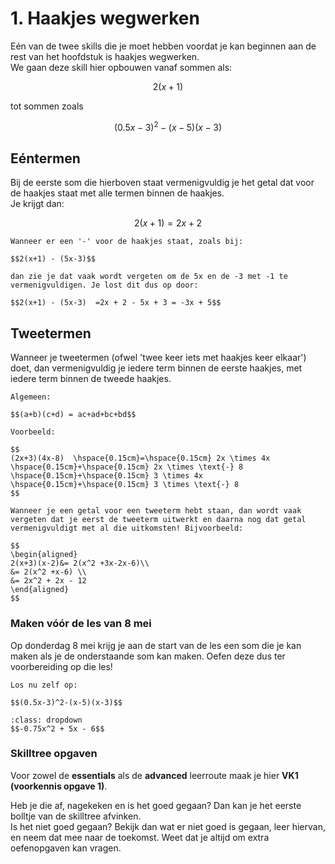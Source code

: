 # 1. Haakjes wegwerken

Eén van de twee skills die je moet hebben voordat je kan beginnen aan de rest van het hoofdstuk is haakjes wegwerken. <br />
We gaan deze skill hier opbouwen vanaf sommen als: 

$$2(x+1)$$

tot sommen zoals 

$$(0.5x-3)^2-(x-5)(x-3)$$

## Eéntermen

Bij de eerste som die hierboven staat vermenigvuldig je het getal dat voor de haakjes staat met alle termen binnen de haakjes. <br />
Je krijgt dan:

$$2(x+1) = 2x + 2$$

```{note} Veelgemaakte fout
Wanneer er een '-' voor de haakjes staat, zoals bij:
 
$$2(x+1) - (5x-3)$$

dan zie je dat vaak wordt vergeten om de 5x en de -3 met -1 te vermenigvuldigen. Je lost dit dus op door:

$$2(x+1) - (5x-3)  =2x + 2 - 5x + 3 = -3x + 5$$
```

## Tweetermen

Wanneer je tweetermen (ofwel 'twee keer iets met haakjes keer elkaar') doet, dan vermenigvuldig je iedere term binnen de eerste haakjes, met iedere term binnen de tweede haakjes. 

```{tip} Voorbeeld 1
Algemeen:

$$(a+b)(c+d) = ac+ad+bc+bd$$

Voorbeeld: 

$$
(2x+3)(4x-8)  \hspace{0.15cm}=\hspace{0.15cm} 2x \times 4x \hspace{0.15cm}+\hspace{0.15cm} 2x \times \text{-} 8  \hspace{0.15cm}+\hspace{0.15cm} 3 \times 4x  \hspace{0.15cm}+\hspace{0.15cm} 3 \times \text{-} 8
$$

```

```{note} Veelgemaakte fout
Wanneer je een getal voor een tweeterm hebt staan, dan wordt vaak vergeten dat je eerst de tweeterm uitwerkt en daarna nog dat getal vermenigvuldigt met al die uitkomsten! Bijvoorbeeld:

$$
\begin{aligned}
2(x+3)(x-2)&= 2(x^2 +3x-2x-6)\\
&= 2(x^2 +x-6) \\
&= 2x^2 + 2x - 12
\end{aligned}
$$
```

### Maken vóór de les van 8 mei
Op donderdag 8 mei krijg je aan de start van de les een som die je kan maken als je de onderstaande som kan maken. Oefen deze dus ter voorbereiding op die les!
```{exercise} Voorbereidingsopgave
Los nu zelf op:

$$(0.5x-3)^2-(x-5)(x-3)$$

```

```{solution} Oplossing
:class: dropdown
$$-0.75x^2 + 5x - 6$$
```
### Skilltree opgaven
Voor zowel de **essentials** als de **advanced** leerroute maak je hier **VK1 (voorkennis opgave 1)**. 

Heb je die af, nagekeken en is het goed gegaan? Dan kan je het eerste bolltje van de skilltree afvinken. <br />
Is het niet goed gegaan? Bekijk dan wat er niet goed is gegaan, leer hiervan, en neem dat mee naar de toekomst. Weet dat je altijd om extra oefenopgaven kan vragen.
